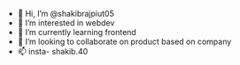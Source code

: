 - 👋 Hi, I’m @shakibrajpiut05
- 👀 I’m interested in webdev
- 🌱 I’m currently learning frontend
- 💞️ I’m looking to collaborate on product based on company
- 📫 insta- shakib.40

<!---
shakibrajpiut05/shakibrajpiut05 is a ✨ special ✨ repository because its `README.md` (this file) appears on your GitHub profile.
You can click the Preview link to take a look at your changes.
--->
